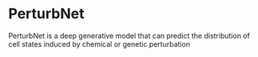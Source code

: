 # PerturbNet
PerturbNet is a deep generative model that can predict the distribution of cell states induced by chemical or genetic perturbation
